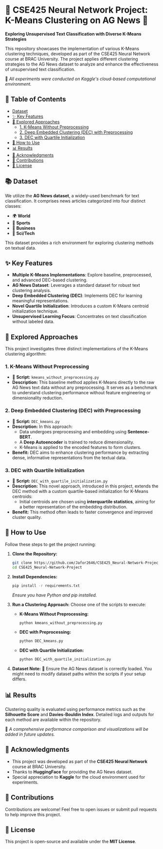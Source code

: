 # 🧠 CSE425 Neural Network Project: K-Means Clustering on AG News 📰

**Exploring Unsupervised Text Classification with Diverse K-Means Strategies**

This repository showcases the implementation of various K-Means clustering techniques, developed as part of the CSE425 Neural Network course at BRAC University. The project applies different clustering strategies to the AG News dataset to analyze and enhance the effectiveness of unsupervised text classification.

🧪 *All experiments were conducted on Kaggle's cloud-based computational environment.*

## 📑 Table of Contents
- [Dataset](#-dataset)
- [✨ Key Features](#-key-features)
- [🧭 Explored Approaches](#-explored-approaches)
  - [1. K-Means Without Preprocessing](#1-k-means-without-preprocessing)
  - [2. Deep Embedded Clustering (DEC) with Preprocessing](#2-deep-embedded-clustering-dec-with-preprocessing)
  - [3. DEC with Quartile Initialization](#3-dec-with-quartile-initialization)
- [🚀 How to Use](#-how-to-use)
- [📊 Results](#-results)
- [🙏 Acknowledgments](#-acknowledgments)
- [🤝 Contributions](#-contributions)
- [🧾 License](#-license)

## 📚 Dataset

We utilize the **AG News dataset**, a widely-used benchmark for text classification. It comprises news articles categorized into four distinct classes:

- 🌍 **World**
- 🏅 **Sports**
- 💼 **Business**
- 🔬 **Sci/Tech**

This dataset provides a rich environment for exploring clustering methods on textual data.

## ✨ Key Features

- **Multiple K-Means Implementations**: Explore baseline, preprocessed, and advanced DEC-based clustering.
- **AG News Dataset**: Leverages a standard dataset for robust text clustering analysis.
- **Deep Embedded Clustering (DEC)**: Implements DEC for learning meaningful representations.
- **Novel Quartile Initialization**: Introduces a custom K-Means centroid initialization technique.
- **Unsupervised Learning Focus**: Concentrates on text classification without labeled data.

## 🧭 Explored Approaches

This project investigates three distinct implementations of the K-Means clustering algorithm:

### 1. K-Means Without Preprocessing
   - 📜 **Script:** `kmeans_without_preprocessing.py`
   - **Description:** This baseline method applies K-Means directly to the raw AG News text data without any preprocessing. It serves as a benchmark to understand clustering performance without feature engineering or dimensionality reduction.

### 2. Deep Embedded Clustering (DEC) with Preprocessing
   - 📜 **Script:** `DEC_kmeans.py`
   - **Description:** In this approach:
     - Data undergoes preprocessing and embedding using **Sentence-BERT**.
     - A **Deep Autoencoder** is trained to reduce dimensionality.
     - K-Means is applied to the encoded features to form clusters.
   - **Benefit:** DEC aims to enhance clustering performance by extracting dense, informative representations from the textual data.

### 3. DEC with Quartile Initialization
   - 📜 **Script:** `DEC_with_quartile_initialization.py`
   - **Description:** This novel approach, introduced in this project, extends the DEC method with a custom quartile-based initialization for K-Means centroids:
     - Initial centroids are chosen using **interquartile statistics**, aiming for a better representation of the embedding distribution.
   - **Benefit:** This method often leads to faster convergence and improved cluster quality.

## 🚀 How to Use

Follow these steps to get the project running:

1.  **Clone the Repository:**
    ````bash
    git clone https://github.com/Jafor2646/CSE425_Neural-Network-Project.git
    cd CSE425_Neural-Network-Project
    ````

2.  **Install Dependencies:**
    ````bash
    pip install -r requirements.txt
    ````
    *Ensure you have Python and pip installed.*

3.  **Run a Clustering Approach:**
    Choose one of the scripts to execute:

    *   **K-Means Without Preprocessing:**
        ````bash
        python kmeans_without_preprocessing.py
        ````
    *   **DEC with Preprocessing:**
        ````bash
        python DEC_kmeans.py
        ````
    *   **DEC with Quartile Initialization:**
        ````bash
        python DEC_with_quartile_initialization.py
        ````

4.  **Dataset Note:**
    📁 Ensure the AG News dataset is correctly loaded. You might need to modify dataset paths within the scripts if your setup differs.

## 📊 Results

Clustering quality is evaluated using performance metrics such as the **Silhouette Score** and **Davies-Bouldin Index**.
Detailed logs and outputs for each method are available within the repository.

📝 *A comprehensive performance comparison and visualizations will be added in future updates.*

## 🙏 Acknowledgments

- This project was developed as part of the **CSE425 Neural Network** course at BRAC University.
- Thanks to **HuggingFace** for providing the AG News dataset.
- Special appreciation to **Kaggle** for the cloud environment used for experiments.

## 🤝 Contributions

Contributions are welcome! Feel free to open issues or submit pull requests to help improve this project.

## 🧾 License

This project is open-source and available under the **MIT License**.